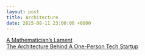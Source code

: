 ```yaml
---
layout: post
title: Architecture
date: 2025-08-11 23:00:00 +0800
---
```


[A Mathematician’s Lament](https://worrydream.com/refs/Lockhart_2002_-_A_Mathematician's_Lament.pdf)  
[The Architecture Behind A One-Person Tech Startup](https://anthonynsimon.com/blog/one-man-saas-architecture/)  

